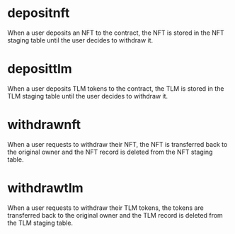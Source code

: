 <h1 class="contract"> depositnft </h1>

When a user deposits an NFT to the contract, the NFT is stored in the NFT staging table until the user decides to withdraw it.

<h1 class="contract"> deposittlm </h1>

When a user deposits TLM tokens to the contract, the TLM is stored in the TLM staging table until the user decides to withdraw it.

<h1 class="contract"> withdrawnft </h1>

When a user requests to withdraw their NFT, the NFT is transferred back to the original owner and the NFT record is deleted from the NFT staging table.

<h1 class="contract"> withdrawtlm </h1>

When a user requests to withdraw their TLM tokens, the tokens are transferred back to the original owner and the TLM record is deleted from the TLM staging table.
